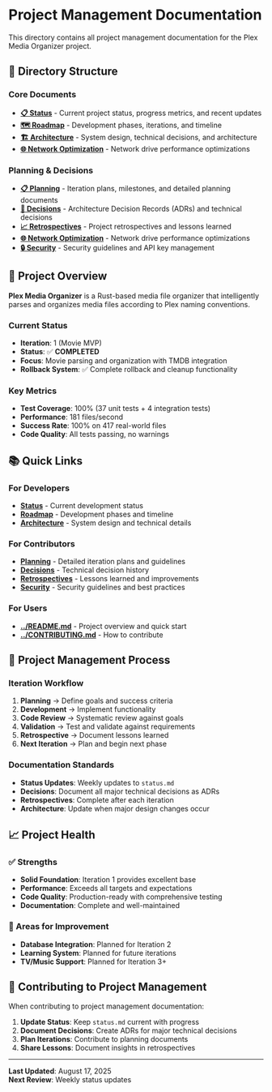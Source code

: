 # Project Management Documentation

This directory contains all project management documentation for the Plex Media Organizer project.

## 📁 Directory Structure

### **Core Documents**
- **[📋 Status](status.md)** - Current project status, progress metrics, and recent updates
- **[🗺️ Roadmap](roadmap.md)** - Development phases, iterations, and timeline
- **[🏗️ Architecture](architecture.md)** - System design, technical decisions, and architecture
- **[🌐 Network Optimization](network-optimization.md)** - Network drive performance optimizations

### **Planning & Decisions**
- **[📋 Planning](planning/)** - Iteration plans, milestones, and detailed planning documents
- **[🎯 Decisions](decisions/)** - Architecture Decision Records (ADRs) and technical decisions
- **[📈 Retrospectives](retrospectives/)** - Project retrospectives and lessons learned
- **[🌐 Network Optimization](network-optimization.md)** - Network drive performance optimizations
- **[🔒 Security](security.md)** - Security guidelines and API key management

## 🎯 Project Overview

**Plex Media Organizer** is a Rust-based media file organizer that intelligently parses and organizes media files according to Plex naming conventions.

### **Current Status**
- **Iteration**: 1 (Movie MVP)
- **Status**: ✅ **COMPLETED**
- **Focus**: Movie parsing and organization with TMDB integration
- **Rollback System**: ✅ Complete rollback and cleanup functionality

### **Key Metrics**
- **Test Coverage**: 100% (37 unit tests + 4 integration tests)
- **Performance**: 181 files/second
- **Success Rate**: 100% on 417 real-world files
- **Code Quality**: All tests passing, no warnings

## 📚 Quick Links

### **For Developers**
- **[Status](status.md)** - Current development status
- **[Roadmap](roadmap.md)** - Development phases and timeline
- **[Architecture](architecture.md)** - System design and technical details

### **For Contributors**
- **[Planning](planning/)** - Detailed iteration plans and guidelines
- **[Decisions](decisions/)** - Technical decision history
- **[Retrospectives](retrospectives/)** - Lessons learned and improvements
- **[Security](security.md)** - Security guidelines and best practices

### **For Users**
- **[../README.md](../README.md)** - Project overview and quick start
- **[../CONTRIBUTING.md](../CONTRIBUTING.md)** - How to contribute

## 🔄 Project Management Process

### **Iteration Workflow**
1. **Planning** → Define goals and success criteria
2. **Development** → Implement functionality
3. **Code Review** → Systematic review against goals
4. **Validation** → Test and validate against requirements
5. **Retrospective** → Document lessons learned
6. **Next Iteration** → Plan and begin next phase

### **Documentation Standards**
- **Status Updates**: Weekly updates to `status.md`
- **Decisions**: Document all major technical decisions as ADRs
- **Retrospectives**: Complete after each iteration
- **Architecture**: Update when major design changes occur

## 📈 Project Health

### **✅ Strengths**
- **Solid Foundation**: Iteration 1 provides excellent base
- **Performance**: Exceeds all targets and expectations
- **Code Quality**: Production-ready with comprehensive testing
- **Documentation**: Complete and well-maintained

### **🎯 Areas for Improvement**
- **Database Integration**: Planned for Iteration 2
- **Learning System**: Planned for future iterations
- **TV/Music Support**: Planned for Iteration 3+

## 🤝 Contributing to Project Management

When contributing to project management documentation:

1. **Update Status**: Keep `status.md` current with progress
2. **Document Decisions**: Create ADRs for major technical decisions
3. **Plan Iterations**: Contribute to planning documents
4. **Share Lessons**: Document insights in retrospectives

---

**Last Updated**: August 17, 2025  
**Next Review**: Weekly status updates

